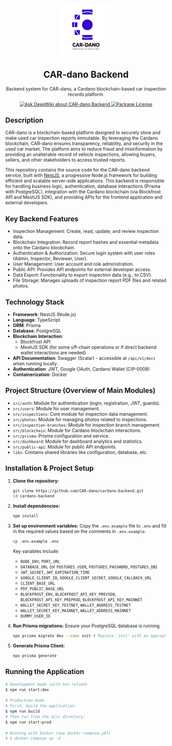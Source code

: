 <p align="center">
  <a href="https://cari.inspeksimobil.id" target="blank">
    <img src="./public/logo_car-dano.png" width="160" alt="CAR-dano Logo" />
  </a>
</p>

<h1 align="center">CAR-dano Backend</h1>

<p align="center">
  Backend system for CAR-dano, a Cardano blockchain-based car inspection records platform.
</p>

<p align="center">
  <a href="https://deepwiki.com/CAR-dano/cardano-backend" target="_blank">
    <img src="https://deepwiki.com/badge.svg" alt="Ask DeepWiki about CAR-dano Backend"/>
  </a>
  <a href="https://www.npmjs.com/~nestjscore" target="_blank"><img src="https://img.shields.io/npm/l/@nestjs/core.svg" alt="Package License" /></a>
  </p>

## Description

CAR-dano is a blockchain-based platform designed to securely store and make used car inspection reports immutable. By leveraging the Cardano blockchain, CAR-dano ensures transparency, reliability, and security in the used car market. The platform aims to reduce fraud and misinformation by providing an unalterable record of vehicle inspections, allowing buyers, sellers, and other stakeholders to access trusted reports.

This repository contains the source code for the CAR-dano backend service, built with [NestJS](https://nestjs.com), a progressive Node.js framework for building efficient and scalable server-side applications. This backend is responsible for handling business logic, authentication, database interactions (Prisma with PostgreSQL), integration with the Cardano blockchain (via Blockfrost API and MeshJS SDK), and providing APIs for the frontend application and external developers.

## Key Backend Features

- Inspection Management: Create, read, update, and review inspection data.
- Blockchain Integration: Record report hashes and essential metadata onto the Cardano blockchain.
- Authentication & Authorization: Secure login system with user roles (Admin, Inspector, Reviewer, User).
- User Management: User account and role administration.
- Public API: Provides API endpoints for external developer access.
- Data Export: Functionality to export inspection data (e.g., to CSV).
- File Storage: Manages uploads of inspection report PDF files and related photos.

## Technology Stack

- **Framework**: NestJS (Node.js)
- **Language**: TypeScript
- **ORM**: Prisma
- **Database**: PostgreSQL
- **Blockchain Interaction**:
  - Blockfrost API
  - MeshJS SDK (for some off-chain operations or if direct backend wallet interactions are needed)
- **API Documentation**: Swagger (Scalar) - accessible at `/api/v1/docs` when running locally.
- **Authentication**: JWT, Google OAuth, Cardano Wallet (CIP-0008)
- **Containerization**: Docker

## Project Structure (Overview of Main Modules)

- `src/auth`: Module for authentication (login, registration, JWT, guards).
- `src/users`: Module for user management.
- `src/inspections`: Core module for inspection data management.
- `src/photos`: Module for managing photos related to inspections.
- `src/inspection-branches`: Module for inspection branch management.
- `src/blockchain`: Module for Cardano blockchain interactions.
- `src/prisma`: Prisma configuration and service.
- `src/dashboard`: Module for dashboard analytics and statistics.
- `src/public-api`: Module for public API endpoints.
- `libs`: Contains shared libraries like configuration, database, etc.

## Installation & Project Setup

1.  **Clone the repository:**

    ```bash
    git clone https://github.com/CAR-dano/cardano-backend.git
    cd cardano-backend
    ```

2.  **Install dependencies:**

    ```bash
    npm install
    ```

3.  **Set up environment variables:**
    Copy the `.env.example` file to `.env` and fill in the required values based on the comments in `.env.example`.

    ```bash
    cp .env.example .env
    ```

    Key variables include:

    - `NODE_ENV`, `PORT`, `URL`
    - `DATABASE_URL` (or `POSTGRES_USER`, `POSTGRES_PASSWORD`, `POSTGRES_DB`)
    - `JWT_SECRET`, `JWT_EXPIRATION_TIME`
    - `GOOGLE_CLIENT_ID`, `GOOGLE_CLIENT_SECRET`, `GOOGLE_CALLBACK_URL`
    - `CLIENT_BASE_URL`
    - `PDF_PUBLIC_BASE_URL`
    - `BLOCKFROST_ENV`, `BLOCKFROST_API_KEY_PREVIEW`, `BLOCKFROST_API_KEY_PREPROD`, `BLOCKFROST_API_KEY_MAINNET`
    - `WALLET_SECRET_KEY_TESTNET`, `WALLET_ADDRESS_TESTNET`
    - `WALLET_SECRET_KEY_MAINNET`, `WALLET_ADDRESS_MAINNET`
    - `DUMMY_USER_ID`

4.  **Run Prisma migrations:**
    Ensure your PostgreSQL database is running.

    ```bash
    npx prisma migrate dev --name init # Replace 'init' with an appropriate migration name if not the first time
    ```

5.  **Generate Prisma Client:**
    ```bash
    npx prisma generate
    ```

## Running the Application

```bash
# Development mode (with hot-reload)
$ npm run start:dev

# Production mode
# First, build the application:
$ npm run build
# Then run from the dist directory:
$ npm run start:prod

# Running with Docker (see docker-compose.yml)
# $ docker-compose up -d
```
